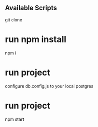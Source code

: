 
## Available Scripts

git clone 

# run npm install

npm i

# run project 

configure db.config.js to your local postgres

# run project 

npm start
